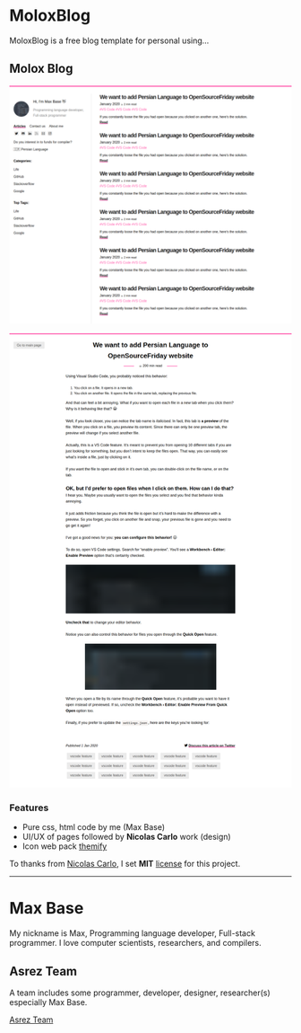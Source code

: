 # MoloxBlog

MoloxBlog is a free blog template for personal using...

## Molox Blog

![Molox Blog - screenshot1.png](screenshot1.png)

![Molox Blog - screenshot2.png](screenshot2.png)

### Features

- Pure css, html code by me (Max Base)
- UI/UX of pages followed by **Nicolas Carlo** work (design)
- Icon web pack [themify](https://themify.me/themify-icons)

To thanks from [Nicolas Carlo](https://www.github.com/nicoespeon), I set **MIT** [license](LICENSE) for this project.

---------

# Max Base

My nickname is Max, Programming language developer, Full-stack programmer. I love computer scientists, researchers, and compilers.

## Asrez Team

A team includes some programmer, developer, designer, researcher(s) especially Max Base.

[Asrez Team](https://www.asrez.com/)
